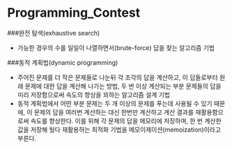 # Programming_Contest

###완전 탐색(exhaustive search)
- 가능한 경우의 수를 일일이 나열하면서(brute-force) 답을 찾는 알고리즘 기법

###동적 계획법(dynamic programming)
- 주어진 문제를 더 작은 문제들로 나눈뒤 각 조각의 답을 계산하고, 이 답들로부터 원래 문제에 대한 답을 계산해 나가는 방법, 두 번 이상 계산되는 부분 문제들의 답을 미리 저장함으로써 속도의 향상을 꾀하는 알고리즘 설계 기법
- 동적 계획법에서 어떤 부분 문제는 두 개 이상의 문제를 푸는데 사용될 수 있기 때문에, 이 문제의 답을 여러번 계산하는 대신 한번만 계산하고 계산 결과를 재활용함으로써 속도를 향상한다. 이를 위해 각 문제의 답을 메모리에 저장하며, 한 번 계산한 값을 저장해 뒀다 재활용하는 최적화 기법을 메모이제이션(memoization)이라고 부른다.

